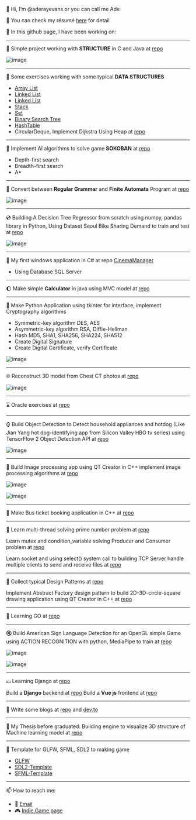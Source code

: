 👋 Hi, I’m @aderayevans or you can call me Ade

:rice_ball: You can check my résumé [here](https://aderayevans.github.io/Quang's%20Resume.pdf) for detail

:christmas_tree: In this github page, I have been working on:

<hr>

:beginner: Simple project working with **STRUCTURE** in C and Java at [repo](https://github.com/aderayevans/workondata)

![image](https://user-images.githubusercontent.com/55154153/210184367-f724a621-05e4-4d59-b59d-edb456457526.png)

<hr>

:flags: Some exercises working with some typical **DATA STRUCTURES**
- [Array List](https://github.com/aderayevans/List)
- [Linked List](https://github.com/aderayevans/Node)
- [Linked List](https://github.com/aderayevans/LinkedList)
- [Stack](https://github.com/aderayevans/Stack)
- [Set](https://github.com/aderayevans/Set)
- [Binary Search Tree](https://github.com/aderayevans/Tree)
- [HashTable](https://github.com/aderayevans/HashTable)
- CircularDeque, Implement Dijkstra Using Heap at [repo](https://github.com/aderayevans/DataStructuresDesign)

<hr>

:santa: Implement AI algorithms to solve game **SOKOBAN** at [repo](https://github.com/aderayevans/Sokoban)
- Depth-first search
- Breadth-first search
- A*

<hr>

:tada: Convert between **Regular Grammar** and **Finite Automata** Program at [repo](https://github.com/aderayevans/regulargrammar)

![image](https://user-images.githubusercontent.com/55154153/210185124-87e05263-e83a-478d-a8b3-7c631442317d.png)

<hr>

:cd: Building A Decision Tree Regressor from scratch using numpy, pandas library in Python, Using Dataset Seoul Bike Sharing Demand to train and test at [repo](https://github.com/aderayevans/BuildDecisionTreeRegressor)

![image](https://user-images.githubusercontent.com/55154153/210185837-c1a59e46-c084-421f-a6c8-52b4f05fa274.png)

<hr>

:ghost: My first windows application in C# at repo [CinemaManager](https://github.com/aderayevans/CinemaManager)

- Using Database SQL Server

<hr>

:moon: Make simple **Calculator** in java using MVC model at [repo](https://github.com/aderayevans/calculationApp) 

<hr>

:key: Make Python Application using tkinter for interface, implement Cryptography algorithms

- Symmetric-key algorithm DES, AES
- Asymmetric-key algorithm RSA, Diffie-Hellman
- Hash MD5, SHA1, SHA256, SHA224, SHA512
- Create Digital Signature
- Create Digital Certificate, verify Certificate

![image](https://user-images.githubusercontent.com/55154153/210186524-1337fbcf-8b40-46e9-80c6-77d6512c37c4.png)

<hr>

:globe_with_meridians: Reconstruct 3D model from Chest CT photos at [repo](https://github.com/aderayevans/DICOM2Model3D)

![image](https://user-images.githubusercontent.com/55154153/210186798-5e907a4d-e8e7-4e4f-9ea3-6a0d0c929ff4.png)

<hr>

:hourglass: Oracle exercises at [repo](https://github.com/aderayevans/OracleLabs)

<hr>

:watch: Build Object Detection to Detect household appliances and hotdog (Like Jian Yang hot dog-identifying app from Silicon Valley HBO tv series) using TensorFlow 2 Object Detection API at [repo](https://github.com/aderayevans/Tensorflow)

![image](https://user-images.githubusercontent.com/55154153/210187023-386ef0d4-51e8-472f-a81a-6dabcc38a5a2.png)

<hr>

:football: Build Image processing app using QT Creator in C++ implement image processing algorithms at [repo](https://github.com/aderayevans/ImageProcessing)

![image](https://user-images.githubusercontent.com/55154153/210187088-e8d12628-4ca4-4332-bb82-37db96d27524.png)

![image](https://user-images.githubusercontent.com/55154153/210187034-a54c2b3e-26d5-455e-80a2-eb585ea734bb.png)

<hr>

:cookie: Make Bus ticket booking application in C++ at [repo](https://github.com/aderayevans/Daewoo)

<hr>

:gem: Learn multi-thread solving prime number problem at [repo](https://github.com/aderayevans/primeNumberThreads)

Learn mutex and condition_variable solving Producer and Consumer problem at [repo](https://github.com/aderayevans/ProducerNComsumerThreads/blob/main/process.cpp)

Learn socket and using select() system call to building TCP Server handle multiple clients to send and receive files at [repo](https://github.com/aderayevans/socketClientServer)

<hr>

:space_invader: Collect typical Design Patterns at [repo](https://github.com/aderayevans/DesignPattern)

Implement Abstract Factory design pattern to build 2D-3D-circle-square drawing application using QT Creator in C++ at [repo](https://github.com/aderayevans/DrawingUsingAbstractFactory)

<hr>

:gun: Learning GO at [repo](https://github.com/aderayevans/Go-I-am-comin)

<hr>

:mute: Build American Sign Language Detection for an OpenGL simple Game using ACTION RECOGNITION with python, MediaPipe to train at [repo](https://github.com/aderayevans/gesture-controlled-3d-game)

![image](https://user-images.githubusercontent.com/55154153/210187409-40f9ad05-77a5-478c-a77e-35d7aa5b14f4.png)

![image](https://user-images.githubusercontent.com/55154153/210187404-5f321222-1b2f-4649-b284-8acff319b5fd.png)

<hr>

:dollar: Learning Django at [repo](https://github.com/aderayevans/Django-starting-point)

Build a **Django** backend at [repo](https://github.com/aderayevans/django-backend)
Build a **Vue js** frontend at [repo](https://github.com/aderayevans/vuejs-frontend)

<hr>

:pushpin: Write some blogs at [repo](https://github.com/aderayevans/blogs) and [dev.to](https://dev.to/t/aderayevans)

<hr>

:musical_keyboard: My Thesis before graduated: Building engine to visualize 3D structure of Machine learning model at [repo](https://github.com/aderayevans/Thesis)

<hr>

:flower_playing_cards: Template for GLFW, SFML, SDL2 to making game
- [GLFW](https://github.com/aderayevans/GLFW)
- [SDL2-Template](https://github.com/aderayevans/SDL2-Template)
- [SFML-Template](https://github.com/aderayevans/SFML-Template)

<hr>

📫 How to reach me:
- :email: [Email](aderayevans@gmail.com)
- :video_game: [Indie Game page](https://aderayevans.itch.io/the-dawn-of-wano-kuni)

<!---
aderayevans/aderayevans is a ✨ special ✨ repository because its `README.md` (this file) appears on your GitHub profile.
You can click the Preview link to take a look at your changes.
--->
